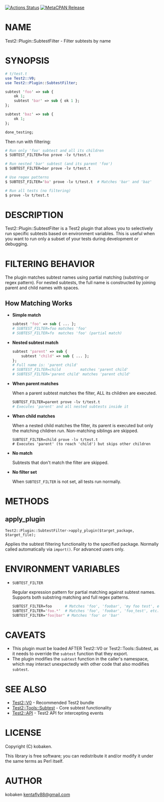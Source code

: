 [![Actions Status](https://github.com/kfly8/Test2-Plugin-SubtestFilter/actions/workflows/test.yml/badge.svg?branch=main)](https://github.com/kfly8/Test2-Plugin-SubtestFilter/actions?workflow=test) [![MetaCPAN Release](https://badge.fury.io/pl/Test2-Plugin-SubtestFilter.svg)](https://metacpan.org/release/Test2-Plugin-SubtestFilter)
# NAME

Test2::Plugin::SubtestFilter - Filter subtests by name

# SYNOPSIS

```perl
# t/test.t
use Test2::V0;
use Test2::Plugin::SubtestFilter;

subtest 'foo' => sub {
    ok 1;
    subtest 'bar' => sub { ok 1 };
};

subtest 'baz' => sub {
    ok 1;
};

done_testing;
```

Then run with filtering:

```perl
# Run only 'foo' subtest and all its children
$ SUBTEST_FILTER=foo prove -lv t/test.t

# Run nested 'bar' subtest (and its parent 'foo')
$ SUBTEST_FILTER=bar prove -lv t/test.t

# Use regex patterns
$ SUBTEST_FILTER='ba' prove -lv t/test.t  # Matches 'bar' and 'baz'

# Run all tests (no filtering)
$ prove -lv t/test.t
```

# DESCRIPTION

Test2::Plugin::SubtestFilter is a Test2 plugin that allows you to selectively run
specific subtests based on environment variables. This is useful when you want to
run only a subset of your tests during development or debugging.

# FILTERING BEHAVIOR

The plugin matches subtest names using partial matching (substring or regex pattern).
For nested subtests, the full name is constructed by joining parent and child names
with spaces.

## How Matching Works

- **Simple match**

    ```perl
    subtest 'foo' => sub { ... };
    # SUBTEST_FILTER=foo matches 'foo'
    # SUBTEST_FILTER=fo  matches 'foo' (partial match)
    ```

- **Nested subtest match**

    ```perl
    subtest 'parent' => sub {
        subtest 'child' => sub { ... };
    };
    # Full name is: 'parent child'
    # SUBTEST_FILTER=child         matches 'parent child'
    # SUBTEST_FILTER='parent child' matches 'parent child'
    ```

- **When parent matches**

    When a parent subtest matches the filter, ALL its children are executed.

    ```perl
    SUBTEST_FILTER=parent prove -lv t/test.t
    # Executes 'parent' and all nested subtests inside it
    ```

- **When child matches**

    When a nested child matches the filter, its parent is executed but only the
    matching children run. Non-matching siblings are skipped.

    ```
    SUBTEST_FILTER=child prove -lv t/test.t
    # Executes 'parent' (to reach 'child') but skips other children
    ```

- **No match**

    Subtests that don't match the filter are skipped.

- **No filter set**

    When `SUBTEST_FILTER` is not set, all tests run normally.

# METHODS

## apply\_plugin

```
Test2::Plugin::SubtestFilter->apply_plugin($target_package, $target_file);
```

Applies the subtest filtering functionality to the specified package.
Normally called automatically via `import()`. For advanced users only.

# ENVIRONMENT VARIABLES

- `SUBTEST_FILTER`

    Regular expression pattern for partial matching against subtest names.
    Supports both substring matching and full regex patterns.

    ```perl
    SUBTEST_FILTER=foo      # Matches 'foo', 'foobar', 'my foo test', etc.
    SUBTEST_FILTER='foo.*'  # Matches 'foo', 'foobar', 'foo_test', etc.
    SUBTEST_FILTER='foo|bar' # Matches 'foo' or 'bar'
    ```

# CAVEATS

- This plugin must be loaded AFTER Test2::V0 or Test2::Tools::Subtest,
as it needs to override the `subtest` function that they export.
- The plugin modifies the `subtest` function in the caller's namespace,
which may interact unexpectedly with other code that also modifies `subtest`.

# SEE ALSO

- [Test2::V0](https://metacpan.org/pod/Test2%3A%3AV0) - Recommended Test2 bundle
- [Test2::Tools::Subtest](https://metacpan.org/pod/Test2%3A%3ATools%3A%3ASubtest) - Core subtest functionality
- [Test2::API](https://metacpan.org/pod/Test2%3A%3AAPI) - Test2 API for intercepting events

# LICENSE

Copyright (C) kobaken.

This library is free software; you can redistribute it and/or modify
it under the same terms as Perl itself.

# AUTHOR

kobaken <kentafly88@gmail.com>
